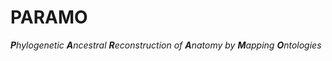 # PARAMO
***P**hylogenetic **A**ncestral **R**econstruction of **A**natomy by **M**apping **O**ntologies*
